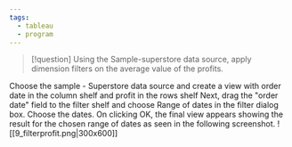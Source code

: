 ```yaml
---
tags:
  - tableau
  - program
---
```

>[!question] Using the Sample-superstore data source, apply dimension filters on the average value of the profits.

Choose the sample - Superstore data source and create a view with order date in the column shelf and profit in the rows shelf
Next, drag the "order date" field to the filter shelf and choose Range of dates in the filter dialog box. Choose the dates.
On clicking OK, the final view appears showing the result for the chosen range of dates as seen in the following screenshot.
![[9_filterprofit.png|300x600]]
